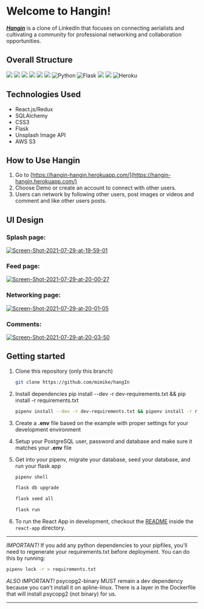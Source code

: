 # Welcome to Hangin!

***[Hangin](https://hangin-hangin.herokuapp.com/)*** is a clone of LinkedIn that focuses on connecting aerialists and cultivating a community for professional networking and collaboration opportunities.

## Overall Structure

<img src="https://img.shields.io/badge/JavaScript-F7DF1E?style=for-the-badge&logo=javascript&logoColor=black" /> <img src="https://img.shields.io/badge/React-20232A?style=for-the-badge&logo=react&logoColor=61DAFB" />
<img src="https://img.shields.io/badge/Redux-593D88?style=for-the-badge&logo=redux&logoColor=white%22%3E" /> <img src="https://img.shields.io/badge/Node.js-43853D?style=for-the-badge&logo=node.js&logoColor=white%22/%3E" />
<img src="https://img.shields.io/badge/AWS-%23FF9900.svg?style=for-the-badge&logo=amazon-aws&logoColor=white">
<img src="https://img.shields.io/badge/CSS-239120?&style=for-the-badge&logo=css3&logoColor=white%22%3E" />
<img alt="Python" src="https://img.shields.io/badge/python-%2314354C.svg?style=for-the-badge&logo=python&logoColor=white"/>
<img alt="Flask" src="https://img.shields.io/badge/flask-%23000.svg?style=for-the-badge&logo=flask&logoColor=white"/>
<img src="https://img.shields.io/badge/PostgreSQL-316192?style=for-the-badge&logo=postgresql&logoColor=white" />
<img src="https://img.shields.io/badge/SQL-Alchemy-orange?style=for-the-badge&logoColor=white">
<img alt="Heroku" src="https://img.shields.io/badge/heroku-%23430098.svg?style=for-the-badge&logo=heroku&logoColor=white"/>

## Technologies Used
* React.js/Redux
* SQLAlchemy
* CSS3
* Flask
* Unsplash Image API
* AWS S3

## How to Use Hangin

1.  Go to  [https://hangin-hangin.herokuapp.com/](https://hangin-hangin.herokuapp.com/)
2. Choose Demo or create an account to connect with other users. 
3. Users can network by following other users, post images or videos and comment and like other users posts.

## UI Design

### Splash page:
<a href="https://ibb.co/Qfx0c2C"><img src="https://i.ibb.co/rmX9tCc/Screen-Shot-2021-07-29-at-19-59-01.png" alt="Screen-Shot-2021-07-29-at-19-59-01" border="0"></a><br />

### Feed page:
   
<a href="https://ibb.co/Mcy6CCC"><img src="https://i.ibb.co/ZBRmMMM/Screen-Shot-2021-07-29-at-20-00-27.png" alt="Screen-Shot-2021-07-29-at-20-00-27" border="0"></a><br />

### Networking page:
   
<a href="https://ibb.co/Ch0kJKL"><img src="https://i.ibb.co/nzkH3Mp/Screen-Shot-2021-07-29-at-20-01-05.png" alt="Screen-Shot-2021-07-29-at-20-01-05" border="0"></a>

### Comments:
   
<a href="https://ibb.co/RHcwRp8"><img src="https://i.ibb.co/MN70FDd/Screen-Shot-2021-07-29-at-20-03-50.png" alt="Screen-Shot-2021-07-29-at-20-03-50" border="0"></a>

## Getting started

1. Clone this repository (only this branch)

   ```bash
   git clone https://github.com/mimike/hangIn
   ```

2. Install dependencies
pip install --dev -r dev-requirements.txt && pip install -r requirements.txt

      ```bash
      pipenv install --dev -r dev-requirements.txt && pipenv install -r requirements.txt
      ```

3. Create a **.env** file based on the example with proper settings for your
   development environment
4. Setup your PostgreSQL user, password and database and make sure it matches your **.env** file

5. Get into your pipenv, migrate your database, seed your database, and run your flask app

   ```bash
   pipenv shell
   ```

   ```bash
   flask db upgrade
   ```

   ```bash
   flask seed all
   ```

   ```bash
   flask run
   ```

6. To run the React App in development, checkout the [README](./react-app/README.md) inside the `react-app` directory.

***
*IMPORTANT!*
   If you add any python dependencies to your pipfiles, you'll need to regenerate your requirements.txt before deployment.
   You can do this by running:

   ```bash
   pipenv lock -r > requirements.txt
   ```

*ALSO IMPORTANT!*
   psycopg2-binary MUST remain a dev dependency because you can't install it on apline-linux.
   There is a layer in the Dockerfile that will install psycopg2 (not binary) for us.
***



